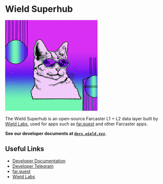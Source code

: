# Wield Superhub

<img src="./.misc/header.png" width="300" />

The Wield Superhub is an open-source Farcaster L1 + L2 data layer built by
[Wield Labs](https://wield.xyz), used for apps such as
[far.quest](https://far.quest) and other Farcaster apps.

**See our developer documents at [`docs.wield.xyz`](https://docs.wield.xyz).**

## Useful Links

- [Developer Documentation](https://docs.wield.xyz)
- [Developer Telegram](https://t.me/+AAgF-ptLxjEzZGNh)
- [far.quest](https://far.quest)
- [Wield Labs](https://wield.xyz)
